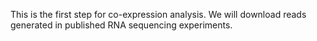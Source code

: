 This is the first step for co-expression analysis. We will download reads generated in published RNA sequencing experiments.
